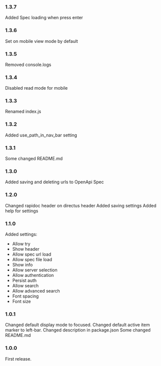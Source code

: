 ### 1.3.7

Added Spec loading when press enter

### 1.3.6

Set on mobile view mode by default

### 1.3.5

Removed console.logs

### 1.3.4

Disabled read mode for mobile

### 1.3.3

Renamed index.js

### 1.3.2

Added use_path_in_nav_bar setting

### 1.3.1

Some changed README.md

### 1.3.0

Added saving and deleting urls to OpenApi Spec

### 1.2.0

Changed rapidoc header on directus header
Added saving settings
Added help for settings

### 1.1.0

Added settings:

- Allow try
- Show header
- Allow spec url load
- Allow spec file load
- Show info
- Allow server selection
- Allow authentication
- Persist auth
- Allow search
- Allow advanced search
- Font spacing
- Font size

### 1.0.1

Changed default display mode to focused.
Changed default active item marker to left-bar.
Changed description in package.json
Some changed README.md

### 1.0.0

First release.
